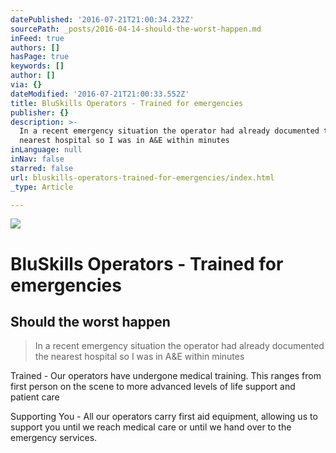 ```yaml
---
datePublished: '2016-07-21T21:00:34.232Z'
sourcePath: _posts/2016-04-14-should-the-worst-happen.md
inFeed: true
authors: []
hasPage: true
keywords: []
author: []
via: {}
dateModified: '2016-07-21T21:00:33.552Z'
title: BluSkills Operators - Trained for emergencies
publisher: {}
description: >-
  In a recent emergency situation the operator had already documented the
  nearest hospital so I was in A&E within minutes
inLanguage: null
inNav: false
starred: false
url: bluskills-operators-trained-for-emergencies/index.html
_type: Article

---
```

![](https://the-grid-user-content.s3-us-west-2.amazonaws.com/d1599266-5bfe-4ca5-8043-ca8af22f0e75.jpg)

# BluSkills Operators - Trained for emergencies

## Should the worst happen

> In a recent emergency situation the operator had already documented the nearest hospital so I was in A&E within minutes

Trained - Our operators have undergone medical training. This ranges from first person on the scene to more advanced levels of life support and patient care

Supporting You - All our operators carry first aid equipment, allowing us to support you until we reach medical care or until we hand over to the emergency services.
